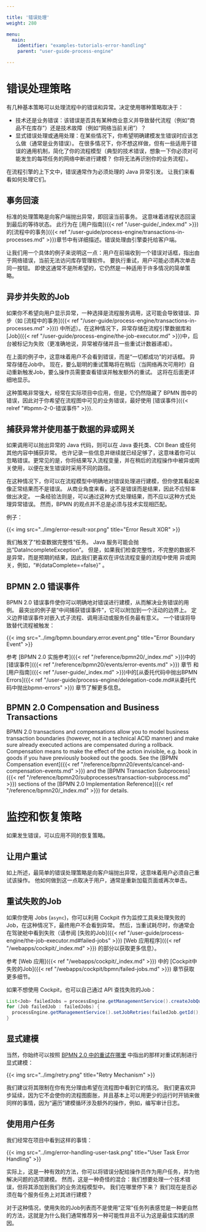```yaml
---

title: '错误处理'
weight: 280

menu:
  main:
    identifier: "examples-tutorials-error-handling"
    parent: "user-guide-process-engine"

---
```


# 错误处理策略

有几种基本策略可以处理流程中的错误和异常。决定使用哪种策略取决于：

 *  技术还是业务错误：该错误是否具有某种商业意义并导致替代流程（例如“商品不在库存”）还是技术故障（例如“网络当前关闭”）？
 *  显式错误处理或通用处理：在某些情况下，你希望明确建模发生错误时应该怎么做（通常是业务错误）。 在很多情况下，你不想这样做，但有一些适用于错误的通用机制，简化了你的流程模型（典型的技术错误，想象一下你必须对可能发生的每项任务的网络中断进行建模？ 你将无法再识别你的业务流程）。

在流程引擎的上下文中，错误通常作为必须处理的 Java 异常引发。 让我们来看看如何处理它们。

## 事务回滚

标准的处理策略是向客户端抛出异常，即回滚当前事务。 这意味着进程状态回滚到最后的等待状态。 此行为在 [用户指南]({{< ref "/user-guide/_index.md" >}})的[流程中的事务]({{< ref "/user-guide/process-engine/transactions-in-processes.md" >}})章节中有详细描述。错误处理由引擎委托给客户端。

让我们用一个具体的例子来说明这一点：用户在前端收到一个错误对话框，指出由于网络错误，当前无法访问库存管理软件。 要执行重试，用户可能必须再次单击同一按钮。 即使这通常不是所希望的，它仍然是一种适用于许多情况的简单策略。

## 异步并失败的Job

如果你不希望向用户显示异常，一种选择是流程服务调用，这可能会导致错误、异步（如 [流程中的事务]({{< ref "/user-guide/process-engine/transactions-in-processes.md" >}})) 中所述）。在这种情况下，异常存储在流程引擎数据库和 [Job]({{< ref "/user-guide/process-engine/the-job-executor.md" >}})中，后台被标记为失败（更准确地说，异常被存储并且一些重试计数器递减）。

在上面的例子中，这意味着用户不会看到错误，而是“一切都成功”的对话框。 异常存储在Job中。 现在，要么聪明的重试策略将在稍后（当网络再次可用时）自动重新触发Job，要么操作员需要查看错误并触发额外的重试。 这将在后面更详细地显示。

这种策略非常强大，经常在实际项目中应用，但是，它仍然隐藏了 BPMN 图中的错误，因此对于你希望在流程图中可见的业务错误，最好使用 [错误事件]({{< relref "#bpmn-2-0-错误事件" >}}).

## 捕获异常并使用基于数据的异或网关

如果调用可以抛出异常的 Java 代码，则可以在 Java 委托类、CDI Bean 或任何其他内容中捕获异常。 也许记录一些信息并继续就已经足够了，这意味着你可以忽略错误。更常见的是，你将结果写入流程变量，并在稍后的流程操作中被异或网关使用，以便在发生错误时采用不同的路径。

在这种情况下，你可以在流程模型中明确地对错误处理进行建模，但你使其看起来像正常结果而不是错误。 从商业角度来看，这不是错误而是结果，因此不应轻率做出决定。 一条经验法则是，可以通过这种方式处理结果，而不应以这种方式处理异常错误。 然而，BPMN 的观点并不总是必须与技术实现相匹配。

例子：

{{< img src="../img/error-result-xor.png" title="Error Result XOR" >}}

我们触发了“检查数据完整性”任务。 Java 服务可能会抛出“DataIncompleteException”。 但是，如果我们检查完整性，不完整的数据不是异常，而是预期的结果，因此我们更喜欢在评估流程变量的流程中使用 异或网关，例如，“#{dataComplete==false}” 。

## BPMN 2.0 错误事件

BPMN 2.0 错误事件使你可以明确地对错误进行建模，从而解决业务错误的用例。 最突出的例子是“中间捕获错误事件”，它可以附加到一个活动的边界上。 定义边界错误事件对嵌入式子流程、调用活动或服务任务最有意义。 一个错误将导致替代流程被触发：

{{< img src="../img/bpmn.boundary.error.event.png" title="Error Boundary Event" >}}


参考 [BPMN 2.0 实施参考]({{< ref "/reference/bpmn20/_index.md" >}})中的[错误事件]({{< ref "/reference/bpmn20/events/error-events.md" >}}) 章节 和 [用户指南]({{< ref "/user-guide/_index.md" >}})中的[从委托代码中抛出BPMN Errors]({{< ref "/user-guide/process-engine/delegation-code.md#从委托代码中抛出bpmn-errors" >}}) 章节了解更多信息。

## BPMN 2.0 Compensation and Business Transactions

BPMN 2.0 transactions and compensations allow you to model business transaction boundaries (however, not in a technical ACID manner) and make sure already executed actions are compensated during a rollback. Compensation means to make the effect of the action invisible, e.g. book in goods if you have previously booked out the goods. See the [BPMN Compensation event]({{< ref "/reference/bpmn20/events/cancel-and-compensation-events.md" >}}) and the [BPMN Transaction Subprocess]({{< ref "/reference/bpmn20/subprocesses/transaction-subprocess.md" >}}) sections of the [BPMN 2.0 Implementation Reference]({{< ref "/reference/bpmn20/_index.md" >}}) for details.


# 监控和恢复策略

如果发生错误，可以应用不同的恢复策略。

## 让用户重试

如上所述，最简单的错误处理策略是向客户端抛出异常，这意味着用户必须自己重试该操作。 他如何做到这一点取决于用户，通常是重新加载页面或再次单击。

## 重试失败的Job

如果你使用 Jobs (`async`)，你可以利用 Cockpit 作为监控工具来处理失败的Job，在这种情况下，最终用户不会看到异常。 然后，当重试耗尽时，你通常会在驾驶舱中看到失败（请参阅 [失败的Job]({{< ref "/user-guide/process-engine/the-job-executor.md#failed-jobs" >}}) [Web 应用程序]({{< ref "/webapps/cockpit/_index.md" >}}) 的部分以获取更多信息）。

参考 [Web 应用]({{< ref "/webapps/cockpit/_index.md" >}}) 中的 [Cockpit中失败的Job]({{< ref "/webapps/cockpit/bpmn/failed-jobs.md" >}}) 章节获取更多细节。

如果不想使用 Cockpit，也可以自己通过 API 查找失败的Job：

```java
List<Job> failedJobs = processEngine.getManagementService().createJobQuery().withException().list();
for (Job failedJob : failedJobs) {
  processEngine.getManagementService().setJobRetries(failedJob.getId(), 1);
}
```

## 显式建模

当然，你始终可以按照 [BPMN 2.0 中的重试在哪里](http://www.bpm-guide.de/2012/06/15/where-is-the-retry-in-bpmn-2-0/) 中指出的那样对重试机制进行显式建模：

{{< img src="../img/retry.png" title="Retry Mechanism" >}}

我们建议将其限制在你有充分理由希望在流程图中看到它的情况。 我们更喜欢异步延续，因为它不会使你的流程图膨胀，并且基本上可以用更少的运行时开销来做同样的事情，因为“遍历”建模循环涉及额外的操作，例如，编写审计日志。

## 使用用户任务

我们经常在项目中看到这样的事情：

{{< img src="../img/error-handling-user-task.png" title="User Task Error Handling" >}}

实际上，这是一种有效的方法，你可以将错误分配给操作员作为用户任务，并为他解决问题的选项建模。 然而，这是一种奇怪的混合：我们想要处理一个技术错误，但将其添加到我们的业务流程模型中。 我们在哪里停下来？ 我们现在是否必须在每个服务任务上对其进行建模？

对于这种情况，使用失败的Job列表而不是使用“正常”任务列表感觉是一种更自然的方法，这就是为什么我们通常推荐另一种可能性并且不认为这是最佳实践的原因。
